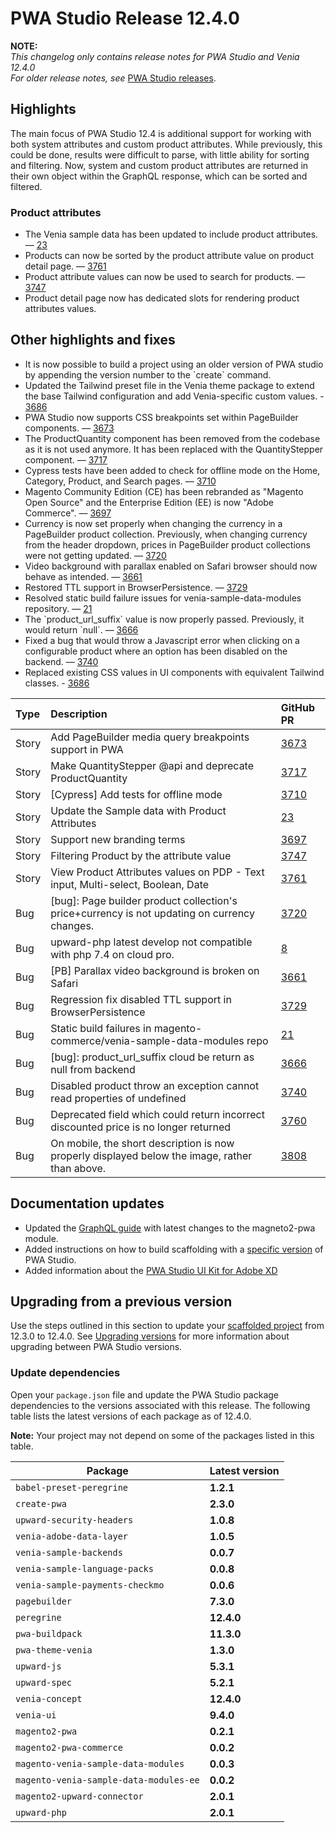 # PWA Studio Release 12.4.0

**NOTE:**  
_This changelog only contains release notes for PWA Studio and Venia 12.4.0_  
_For older release notes, see_ [PWA Studio releases][].

## Highlights  

The main focus of PWA Studio 12.4 is additional support for working with both system attributes and custom product attributes. While previously, this could be done, results were difficult to parse, with little ability for sorting and filtering. Now, system and custom product attributes are returned in their own object within the GraphQL response, which can be sorted and filtered.

### Product attributes

- The Venia sample data has been updated to include product attributes. — [23][]  
- Products can now be sorted by the product attribute value on product detail page. — [3761][]  
- Product attribute values can now be used to search for products. — [3747][]
- Product detail page now has dedicated slots for rendering product attributes values.

## Other highlights and fixes

- It is now possible to build a project using an older version of PWA studio by appending the version number to the \`create\` command.
- Updated the Tailwind preset file in the Venia theme package to extend the base Tailwind configuration and add Venia-specific custom values. - [3686][]
- PWA Studio now supports CSS breakpoints set within PageBuilder components. — [3673][]
- The ProductQuantity component has been removed from the codebase as it is not used anymore. It has been replaced with the QuantityStepper component. — [3717][]
- Cypress tests have been added to check for offline mode on the Home, Category, Product, and Search pages. — [3710][]
- Magento Community Edition (CE) has been rebranded as "Magento Open Source" and the Enterprise Edition (EE) is now "Adobe Commerce". — [3697][]
- Currency is now set properly when changing the currency in a PageBuilder product collection. Previously, when changing currency from the header dropdown, prices in PageBuilder product collections were not getting updated. — [3720][]
- Video background with parallax enabled on Safari browser should now behave as intended. — [3661][]
- Restored TTL support in BrowserPersistence. — [3729][]
- Resolved static build failure issues for venia-sample-data-modules repository. — [21][]
- The \`product_url_suffix\` value is now properly passed. Previously, it would return \`null\`. — [3666][]
- Fixed a bug that would throw a Javascript error when clicking on a configurable product where an option has been disabled on the backend.  — [3740][]
- Replaced existing CSS values in UI components with equivalent Tailwind classes. - [3686][]

| Type  | Description                                                                                   | GitHub PR |
| :---- | :-------------------------------------------------------------------------------------------- | :-------- |
| Story | Add PageBuilder media query breakpoints support in PWA                                        | [3673][]  |
| Story | Make QuantityStepper @api and deprecate ProductQuantity                                       | [3717][]  |
| Story | \[Cypress] Add tests for offline mode                                                         | [3710][]  |
| Story | Update the Sample data with Product Attributes                                                | [23][]    |
| Story | Support new branding terms                                                                    | [3697][]  |
| Story | Filtering Product by the attribute value                                                      | [3747][]      |
| Story | View Product Attributes values on PDP - Text input, Multi-select, Boolean, Date               | [3761][]      |
| Bug   | \[bug]: Page builder product collection's price+currency is not updating on currency changes. | [3720][]  |
| Bug   | upward-php latest develop not compatible with php 7.4 on cloud pro.                           | [8][]     |
| Bug   | \[PB] Parallax video background is broken on Safari                                           | [3661][]  |
| Bug   | Regression fix disabled TTL support in BrowserPersistence                                     | [3729][]  |
| Bug   | Static build failures in magento-commerce/venia-sample-data-modules repo                      | [21][]    |
| Bug   | \[bug]: product_url_suffix cloud be return as null from backend                               | [3666][]  |
| Bug   | Disabled product throw an exception cannot read properties of undefined                       | [3740][]  |
| Bug   | Deprecated field which could return incorrect discounted price is no longer returned          | [3760][]  |
| Bug   | On mobile, the short description is now properly displayed below the image, rather than above.| [3808][]  |

## Documentation updates

- Updated the [GraphQL guide](https://devdocs.magento.com/guides/v2.4/graphql/interfaces/pwa-implementations.html) with latest changes to the magneto2-pwa module.
- Added instructions on how to build scaffolding with a [specific version](https://developer.adobe.com/commerce/pwa-studio/guides/packages/buildpack/scaffolding/) of PWA Studio.
- Added information about the [PWA Studio UI Kit for Adobe XD](https://developer.adobe.com/commerce/pwa-studio/guides/project/tools-libraries/)

## Upgrading from a previous version

Use the steps outlined in this section to update your [scaffolded project][] from 12.3.0 to 12.4.0.
See [Upgrading versions][] for more information about upgrading between PWA Studio versions.

[scaffolded project]: https://developer.adobe.com/commerce/pwa-studio/tutorials/
[upgrading versions]: https://developer.adobe.com/commerce/pwa-studio/guides/upgrading-versions/

### Update dependencies

Open your `package.json` file and update the PWA Studio package dependencies to the versions associated with this release.
The following table lists the latest versions of each package as of 12.4.0.

**Note:**
Your project may not depend on some of the packages listed in this table.

| Package                             | Latest version |
|-------------------------------------|----------------|
| `babel-preset-peregrine`            | **1.2.1**      |
| `create-pwa`                        | **2.3.0**      |
| `upward-security-headers`           | **1.0.8**      |
| `venia-adobe-data-layer`            | **1.0.5**      |
| `venia-sample-backends`             | **0.0.7**      |
| `venia-sample-language-packs`       | **0.0.8**      |
| `venia-sample-payments-checkmo`     | **0.0.6**      |
| `pagebuilder`                       | **7.3.0**      |
| `peregrine`                         | **12.4.0**     |
| `pwa-buildpack`                     | **11.3.0**     |
| `pwa-theme-venia`                   | **1.3.0**      |
| `upward-js`                         | **5.3.1**      |
| `upward-spec`                       | **5.2.1**      |
| `venia-concept`                     | **12.4.0**     |
| `venia-ui`                          | **9.4.0**      |
| `magento2-pwa`                      | **0.2.1**      |
| `magento2-pwa-commerce`             | **0.0.2**      |
| `magento-venia-sample-data-modules` | **0.0.3**      |
| `magento-venia-sample-data-modules-ee`| **0.0.2**    |
| `magento2-upward-connector`         | **2.0.1**      |
| `upward-php`                        | **2.0.1**      |

[PWA-2558]: https://jira.corp.magento.com/browse/PWA-2558  
[PWA-2707]: https://jira.corp.magento.com/browse/PWA-2707  
[PWA-1471]: https://jira.corp.magento.com/browse/PWA-1471   
[PWA-960]: https://jira.corp.magento.com/browse/PWA-960  
[PWA-1085]: https://jira.corp.magento.com/browse/PWA-1085  
[PWA-1665]: https://jira.corp.magento.com/browse/PWA-1665  
[PWA-2419]: https://jira.corp.magento.com/browse/PWA-2419  
[PWA-1689]: https://jira.corp.magento.com/browse/PWA-1689  
[PWA-1674]: https://jira.corp.magento.com/browse/PWA-1674  
[PWA-2528]: https://jira.corp.magento.com/browse/PWA-2528  
[PWA-2721]: https://jira.corp.magento.com/browse/PWA-2721  
[PWA-1961]: https://jira.corp.magento.com/browse/PWA-1961  
[PWA-2571]: https://jira.corp.magento.com/browse/PWA-2571  
[PWA-2593]: https://jira.corp.magento.com/browse/PWA-2593  
[PWA-2595]: https://jira.corp.magento.com/browse/PWA-2595  
[PWA-2524]: https://jira.corp.magento.com/browse/PWA-2524  
[3673]: https://github.com/magento/pwa-studio/pull/3673
[3717]: https://github.com/magento/pwa-studio/pull/3717
[3710]: https://github.com/magento/pwa-studio/pull/3710
[23]: https://github.com/magento-commerce/venia-sample-data-modules/pull/23
[3697]: https://github.com/magento/pwa-studio/pull/3697
[3720]: https://github.com/magento/pwa-studio/pull/3720
[8]: https://github.com/magento-commerce/upward-php/pull/8
[3661]: https://github.com/magento/pwa-studio/pull/3661
[3729]: https://github.com/magento/pwa-studio/pull/3729
[21]: https://github.com/magento-commerce/venia-sample-data-modules/pull/21
[3666]: https://github.com/magento/pwa-studio/pull/3666
[3740]: https://github.com/magento/pwa-studio/pull/3740
[PWA Studio releases]: https://github.com/magento/pwa-studio/releases
[3747]: https://github.com/magento/pwa-studio/pull/3747/
[3761]:https://github.com/magento/pwa-studio/pull/3761/
[3686]: https://github.com/magento/pwa-studio/pull/3686/
[3760]: https://github.com/magento/pwa-studio/pull/3760/
[3808]: https://github.com/magento/pwa-studio/pull/3808/
